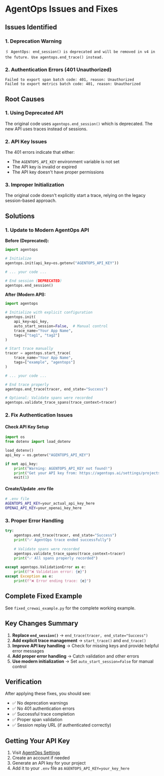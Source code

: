 # AgentOps Issues and Fixes

## Issues Identified

### 1. Deprecation Warning
```
🖇 AgentOps: end_session() is deprecated and will be removed in v4 in the future. Use agentops.end_trace() instead.
```

### 2. Authentication Errors (401 Unauthorized)
```
Failed to export span batch code: 401, reason: Unauthorized
Failed to export metrics batch code: 401, reason: Unauthorized
```

## Root Causes

### 1. Using Deprecated API
The original code uses `agentops.end_session()` which is deprecated. The new API uses traces instead of sessions.

### 2. API Key Issues
The 401 errors indicate that either:
- The `AGENTOPS_API_KEY` environment variable is not set
- The API key is invalid or expired
- The API key doesn't have proper permissions

### 3. Improper Initialization
The original code doesn't explicitly start a trace, relying on the legacy session-based approach.

## Solutions

### 1. Update to Modern AgentOps API

**Before (Deprecated):**
```python
import agentops

# Initialize
agentops.init(api_key=os.getenv("AGENTOPS_API_KEY"))

# ... your code ...

# End session (DEPRECATED)
agentops.end_session()
```

**After (Modern API):**
```python
import agentops

# Initialize with explicit configuration
agentops.init(
    api_key=api_key,
    auto_start_session=False,  # Manual control
    trace_name="Your App Name",
    tags=["tag1", "tag2"]
)

# Start trace manually
tracer = agentops.start_trace(
    trace_name="Your App Name",
    tags=["example", "agentops"]
)

# ... your code ...

# End trace properly
agentops.end_trace(tracer, end_state="Success")

# Optional: Validate spans were recorded
agentops.validate_trace_spans(trace_context=tracer)
```

### 2. Fix Authentication Issues

#### Check API Key Setup
```python
import os
from dotenv import load_dotenv

load_dotenv()
api_key = os.getenv("AGENTOPS_API_KEY")

if not api_key:
    print("Warning: AGENTOPS_API_KEY not found!")
    print("Get your API key from: https://agentops.ai/settings/projects")
    exit(1)
```

#### Create/Update .env file
```bash
# .env file
AGENTOPS_API_KEY=your_actual_api_key_here
OPENAI_API_KEY=your_openai_key_here
```

### 3. Proper Error Handling

```python
try:
    agentops.end_trace(tracer, end_state="Success")
    print("✅ AgentOps trace ended successfully")
    
    # Validate spans were recorded
    agentops.validate_trace_spans(trace_context=tracer)
    print("✅ All spans properly recorded")
    
except agentops.ValidationError as e:
    print(f"❌ Validation error: {e}")
except Exception as e:
    print(f"❌ Error ending trace: {e}")
```

## Complete Fixed Example

See `fixed_crewai_example.py` for the complete working example.

## Key Changes Summary

1. **Replace `end_session()`** → `end_trace(tracer, end_state="Success")`
2. **Add explicit trace management** → `start_trace()` and `end_trace()`
3. **Improve API key handling** → Check for missing keys and provide helpful error messages
4. **Add proper error handling** → Catch validation and other errors
5. **Use modern initialization** → Set `auto_start_session=False` for manual control

## Verification

After applying these fixes, you should see:
- ✅ No deprecation warnings
- ✅ No 401 authentication errors  
- ✅ Successful trace completion
- ✅ Proper span validation
- ✅ Session replay URL (if authenticated correctly)

## Getting Your API Key

1. Visit [AgentOps Settings](https://agentops.ai/settings/projects)
2. Create an account if needed
3. Generate an API key for your project
4. Add it to your `.env` file as `AGENTOPS_API_KEY=your_key_here`